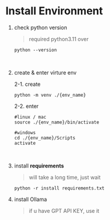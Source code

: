# Install Environment

1.  check python version

    > required python3.11 over

    ```
    python --version
    ```

    <br>

2.  create & enter virture env

    2-1. create

    ```
    python -m venv ./{env_name}
    ```

    2-2. enter

    ```
    #linux / mac
    source ./{env_name}/bin/activate

    #windows
    cd ./{env_name}/Scripts
    activate
    ```

    <br>

3.  install **requirements**

    > will take a long time, just wait

    ```
    python -r install requirements.txt
    ```

4.  install Ollama

    > if u have GPT API KEY, use it

    ```

    ```

